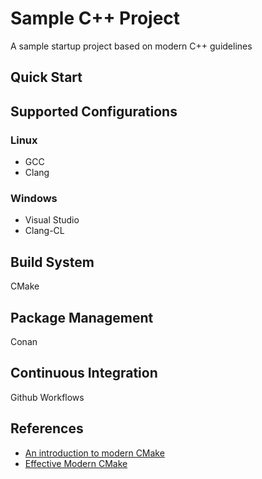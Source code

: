 Sample C++ Project
==================

A sample startup project based on modern C++ guidelines

Quick Start
-----------

Supported Configurations
------------------------

### Linux

 * GCC
 * Clang

### Windows

 * Visual Studio
 * Clang-CL




Build System
------------

CMake

Package Management
------------------

Conan

Continuous Integration
----------------------
Github Workflows

References
----------

 * [An introduction to modern CMake](https://cliutils.gitlab.io/modern-cmake/)
 * [Effective Modern CMake](https://gist.github.com/mbinna/c61dbb39bca0e4fb7d1f73b0d66a4fd1)
